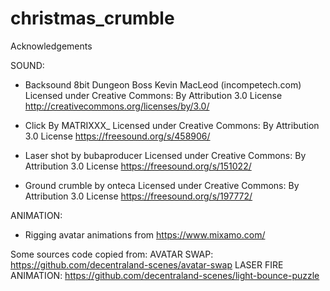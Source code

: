 # christmas_crumble

Acknowledgements

SOUND:
- Backsound 
8bit Dungeon Boss Kevin MacLeod (incompetech.com)
Licensed under Creative Commons: By Attribution 3.0 License
http://creativecommons.org/licenses/by/3.0/

- Click
By MATRIXXX_ 
Licensed under Creative Commons: By Attribution 3.0 License
https://freesound.org/s/458906/

- Laser shot
by bubaproducer
Licensed under Creative Commons: By Attribution 3.0 License
https://freesound.org/s/151022/

- Ground crumble
by onteca
Licensed under Creative Commons: By Attribution 3.0 License
https://freesound.org/s/197772/

ANIMATION:
- Rigging avatar animations from https://www.mixamo.com/


Some sources code copied from: 
AVATAR SWAP: https://github.com/decentraland-scenes/avatar-swap
LASER FIRE ANIMATION: https://github.com/decentraland-scenes/light-bounce-puzzle
